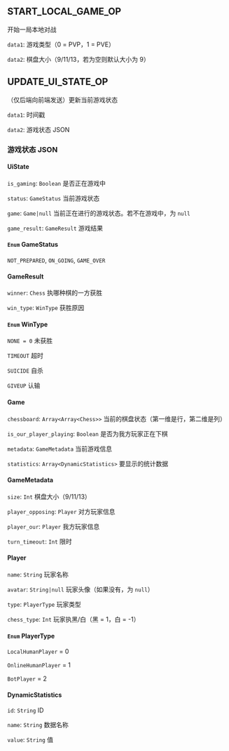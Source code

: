 ## START_LOCAL_GAME_OP

开始一局本地对战

`data1`: 游戏类型（0 = PVP，1 = PVE）

`data2`: 棋盘大小（9/11/13，若为空则默认大小为 9）

## UPDATE_UI_STATE_OP

（仅后端向前端发送）更新当前游戏状态

`data1`: 时间戳

`data2`: 游戏状态 JSON

### 游戏状态 JSON

#### UiState
`is_gaming`: `Boolean` 是否正在游戏中

`status`: `GameStatus` 当前游戏状态

`game`: `Game|null` 当前正在进行的游戏状态。若不在游戏中，为 `null`

`game_result`: `GameResult` 游戏结果

#### `Enum` GameStatus
`NOT_PREPARED`, `ON_GOING`, `GAME_OVER`

#### GameResult
`winner`: `Chess` 执哪种棋的一方获胜

`win_type`: `WinType` 获胜原因

#### `Enum` WinType
`NONE = 0` 未获胜

`TIMEOUT` 超时

`SUICIDE` 自杀

`GIVEUP` 认输

#### Game
`chessboard`: `Array<Array<Chess>>` 当前的棋盘状态（第一维是行，第二维是列）

`is_our_player_playing`: `Boolean` 是否为我方玩家正在下棋

`metadata`: `GameMetadata` 当前游戏信息

`statistics`: `Array<DynamicStatistics>` 要显示的统计数据

#### GameMetadata
`size`: `Int` 棋盘大小（9/11/13）

`player_opposing`: `Player` 对方玩家信息

`player_our`: `Player` 我方玩家信息

`turn_timeout`: `Int` 限时

#### Player
`name`: `String` 玩家名称

`avatar`: `String|null` 玩家头像（如果没有，为 `null`）

`type`: `PlayerType` 玩家类型

`chess_type`: `Int` 玩家执黑/白（黑 = 1，白 = -1）

#### `Enum` PlayerType
`LocalHumanPlayer` = 0

`OnlineHumanPlayer` = 1

`BotPlayer` = 2


#### DynamicStatistics
`id`: `String` ID

`name`: `String` 数据名称

`value`: `String` 值